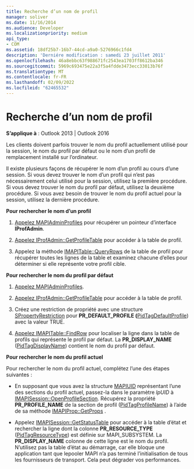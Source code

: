 ```yaml
---
title: Recherche d’un nom de profil
manager: soliver
ms.date: 11/16/2014
ms.audience: Developer
ms.localizationpriority: medium
api_type:
- COM
ms.assetid: 18df25b7-16b7-44cd-a9a0-5276966c1fd4
description: 'Derniére modification : samedi 23 juillet 2011'
ms.openlocfilehash: 46a8ebbc63f988671fc2543ea1703ff8612ba346
ms.sourcegitcommit: 5969c693475e22a3f5a4fdde3473ecc33013b76f
ms.translationtype: MT
ms.contentlocale: fr-FR
ms.lasthandoff: 02/09/2022
ms.locfileid: "62465532"
---
```

# <a name="finding-a-profile-name"></a>Recherche d’un nom de profil

  
  
**S’applique à** : Outlook 2013 | Outlook 2016 
  
Les clients doivent parfois trouver le nom du profil actuellement utilisé pour la session, le nom du profil par défaut ou le nom d’un profil de remplacement installé sur l’ordinateur.
  
Il existe plusieurs façons de récupérer le nom d’un profil au cours d’une session. Si vous devez trouver le nom d’un profil qui n’est pas nécessairement celui utilisé pour la session, utilisez la première procédure. Si vous devez trouver le nom du profil par défaut, utilisez la deuxième procédure. Si vous avez besoin de trouver le nom du profil actuel pour la session, utilisez la dernière procédure. 
  
 **Pour rechercher le nom d’un profil**
  
1. [Appelez MAPIAdminProfiles](mapiadminprofiles.md) pour récupérer un pointeur d’interface **IProfAdmin**. 
    
2. [Appelez IProfAdmin::GetProfileTable](iprofadmin-getprofiletable.md) pour accéder à la table de profil. 
    
3. Appelez la méthode [IMAPITable::QueryRows](imapitable-queryrows.md) de la table de profil pour récupérer toutes les lignes de la table et examinez chacune d’elles pour déterminer si elle représente votre profil cible. 
    
 **Pour rechercher le nom du profil par défaut**
  
1. [Appelez MAPIAdminProfiles](mapiadminprofiles.md).
    
2. [Appelez IProfAdmin::GetProfileTable](iprofadmin-getprofiletable.md) pour accéder à la table de profil. 
    
3. Créez une restriction de propriété avec une structure [SPropertyRestriction](spropertyrestriction.md) pour **PR_DEFAULT_PROFILE (**[PidTagDefaultProfile](pidtagdefaultprofile-canonical-property.md)) avec la valeur TRUE.
    
4. [Appelez IMAPITable::FindRow](imapitable-findrow.md) pour localiser la ligne dans la table de profils qui représente le profil par défaut. La **PR_DISPLAY_NAME** ([PidTagDisplayName](pidtagdisplayname-canonical-property.md)) contient le nom du profil par défaut.
    
 **Pour rechercher le nom du profil actuel**
  
Pour rechercher le nom du profil actuel, complétez l’une des étapes suivantes :
  
- En supposant que vous avez la structure [MAPIUID](mapiuid.md) représentant l’une des sections du profil actuel, passez-la dans le paramètre _lpUID_ à [IMAPISession::OpenProfileSection](imapisession-openprofilesection.md). Récupérez la propriété **PR_PROFILE_NAME** de la section de profil ([PidTagProfileName](pidtagprofilename-canonical-property.md)) à l’aide de sa méthode [IMAPIProp::GetProps](imapiprop-getprops.md) . 
    
- Appelez [IMAPISession::GetStatusTable](imapisession-getstatustable.md) pour accéder à la table d’état et rechercher la ligne dont la colonne **PR_RESOURCE_TYPE** ([PidTagResourceType](pidtagresourcetype-canonical-property.md)) est définie sur MAPI_SUBSYSTEM. La **PR_DISPLAY_NAME** colonne de cette ligne est le nom du profil. N’utilisez pas la table d’état au démarrage, car elle bloque une application tant que lepooler MAPI n’a pas terminé l’initialisation de tous les fournisseurs de transport. Cela peut dégrader vos performances. 
    

